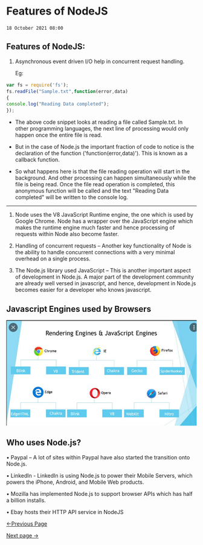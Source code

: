 
# Features of NodeJS

    18 October 2021 08:00

## Features of NodeJS:

1. Asynchronous event driven I/O help in concurrent request handling.
      
    Eg:

  ```js
  var fs = require('fs');
  fs.readFile("Sample.txt",function(error,data)
  {
  console.log("Reading Data completed");
  });
  ```

-   The above code snippet looks at reading a file called Sample.txt. In other programming languages, the next line of processing would only happen once the entire file is read.

-   But in the case of Node.js the important fraction of code to notice is the declaration of the function ('function(error,data)'). This is known as a callback function.

-   So what happens here is that the file reading operation will start in the background. And other processing can happen simultaneously while the file is being read. Once the file read operation is completed, this anonymous function will be called and the text "Reading Data completed" will be written to the console log.

----------------

1. Node uses the V8 JavaScript Runtime engine, the one which is used by Google Chrome. Node has a wrapper over the JavaScript engine which
      makes the runtime engine much faster and hence processing of requests within Node also become faster.

2.  Handling of concurrent requests – Another key functionality of Node is the ability to handle concurrent connections with a very minimal overhead on a single process.

3.  The Node.js library used JavaScript – This is another important aspect of development in Node.js. A major part of the development community are already well versed in javascript, and hence, development in Node.js becomes easier for a developer who knows javascript.


## Javascript Engines used by Browsers

![Javascript Engines used by Browsers](./Assets/jsengines.png "Common JS Engines")

## Who uses Node.js?

• Paypal – A lot of sites within Paypal have also started the transition onto Node.js. 

  • LinkedIn - LinkedIn is using Node.js to power their Mobile Servers, which powers the iPhone, Android, and Mobile Web products. 

  • Mozilla has implemented Node.js to support browser APIs which has half a billion installs.

• Ebay hosts their HTTP API service in NodeJS

  [<-Previous Page](https://github.com/kanitmann/Learn_With_Me/blob/master/node.js/1.%20What%20is%20NodeJS.MD)                                        
  
  [Next page ->](https://github.com/kanitmann/Learn_With_Me/blob/master/node.js/3.%20Installation.MD)
